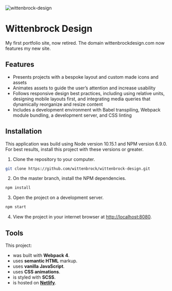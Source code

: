 ![wittenbrock-design](https://user-images.githubusercontent.com/41911653/58655685-7ee09780-82cf-11e9-80c8-c5e8aede20eb.png)

# Wittenbrock Design

My first portfolio site, now retired. The domain wittenbrockdesign.com now features my new site.

## Features
* Presents projects with a bespoke layout and custom made icons and assets
* Animates assets to guide the user’s attention and increase usability
* Follows responsive design best practices, including using relative units, designing mobile layouts first, and integrating media queries that dynamically reorganize and resize content
* Includes a development environment with Babel transpiling, Webpack module bundling, a development server, and CSS linting


## Installation

This application was build using Node version 10.15.1 and NPM version 6.9.0. For best results, install this project with these versions or greater.

1. Clone the repository  to your computer.

```bash
git clone https://github.com/wittenbrock/wittenbrock-design.git
```

2. On the master branch, install the NPM dependencies.

```bash
npm install
```

3. Open the project on a development server.

```bash
npm start
```

4. View the project in your internet browser at [http://localhost:8080](http://localhost:8080).

## Tools

This project:

* was built with **Webpack 4**.
* uses **semantic HTML** markup.
* uses **vanilla JavaScript**.
* uses **CSS animations**.
* is styled with **SCSS**.
* is hosted on **[Netlify](https://www.wittenbrockdesign.com/)**.
